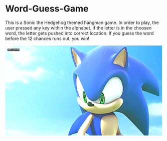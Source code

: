 # Word-Guess-Game

This is a Sonic the Hedgehog themed hangman game. In order to play, the user pressed any key within the alphabet. If the letter is in the choosen word, the letter gets pushed into correct location. If you guess the word before the 12 chances runs out, you win!

![alt text](assets/images/sonic_giphy.gif?raw=true)

